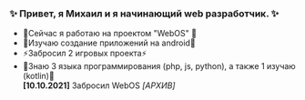 ### ✨ Привет, я Михаил и я начинающий web разработчик. ✨
- 🔭Сейчас я работаю на проектом "WebOS" 🔭
- 🌱Изучаю создание приложений на android🌱
- ⚡Забросил 2 игровых проекта⚡
- 💬Знаю 3 языка программирования (php, js, python), а также 1 изучаю (kotlin)💬  
**[10.10.2021]** Забросил WebOS *[АРХИВ]*
<!--
**mi6e4ka/mi6e4ka** is a ✨ _special_ ✨ repository because its `README.md` (this file) appears on your GitHub profile.

Here are some ideas to get you started:

- 🔭 I’m currently working on ...
- 🌱 I’m currently learning ...
- 👯 I’m looking to collaborate on ...
- 🤔 I’m looking for help with ...
- 💬 Ask me about ...
- 📫 How to reach me: ...
- 😄 Pronouns: ...
- ⚡ Fun fact: ...
-->

